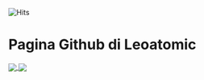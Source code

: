 ![Hits](https://hits.seeyoufarm.com/api/count/incr/badge.svg?url=https%3A%2F%2Fgithub.com%2Fgjbae1212%2Fhit-counter&count_bg=%23000000&title_bg=%23000000&icon=battle-dot-net.svg&icon_color=%23FF0000&title=Hits&edge_flat=false)
# Pagina Github di Leoatomic

<a href="https://github.com/Leoatomic">
  <img align="center" src="https://github-readme-stats.vercel.app/api?username=leoatomic&show_icons=true&title_color=ff0000&text_color=ffffff&bg_color=000000&locale=it&icon_color=ff7d7d&include_all_commits=true&count_private=true&border_color=000000&custom_title=Statistiche+di+Leoatomic&disable_animations=true"/img>
</a>
<a href="https://github.com/Leoatomic">
  <img align="center" src="https://github-readme-stats.vercel.app/api/top-langs/?username=leoatomic&show_icons=true&title_color=ff0000&text_color=ffffff&bg_color=000000&locale=it&icon_color=ff7d7d&include_all_commits=true&count_private=true&border_color=000000&custom_title=Lingue+di+Leoatomic&layout=compact"/img>
</a>
